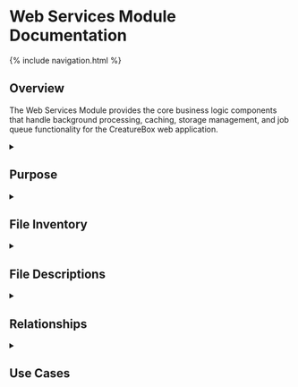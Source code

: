 # Web Services Module Documentation

{% include navigation.html %}

## Overview

The Web Services Module provides the core business logic components that handle background processing, caching, storage management, and job queue functionality for the CreatureBox web application.

<details id="purpose">
<summary><h2>Purpose</h2></summary>
<div markdown="1">

The `src/web/services` directory contains service classes that implement the core business logic of the CreatureBox web application. This module provides:

- Background processing capabilities
- Caching mechanisms for performance optimization
- Storage management for photos and files
- Job queue for delayed and asynchronous tasks
- API interaction layers with system components
- Data access abstractions

These services act as the middle layer between the web routes (controllers) and the system resources, providing reusable, modular functionality that encapsulates complex operations.

</div>
</details>

<details id="file-inventory">
<summary><h2>File Inventory</h2></summary>
<div markdown="1">

| Filename | Type | Size | Purpose |
|----------|------|------|---------|
| __init__.py | Python | 0.2 KB | Package initialization |
| cache.py | Python | 1.6 KB | Data caching service |
| job_queue.py | Python | 2.2 KB | Background task scheduling |
| storage.py | Python | 2.8 KB | File storage management |

</div>
</details>

<details id="file-descriptions">
<summary><h2>File Descriptions</h2></summary>
<div markdown="1">

### __init__.py
- **Primary Purpose**: Package initialization
- **Key Functions**:
  * `register_services(app)`: Initializes all services with the Flask app
- **Dependencies**:
  * Flask application context
- **Technical Notes**: Ensures services are properly initialized in the correct order

### cache.py
- **Primary Purpose**: Data caching and performance optimization
- **Key Functions**:
  * `CacheService`: Main caching service class
  * `cache.get(key)`: Retrieve cached item
  * `cache.set(key, value, ttl)`: Store item in cache
  * `cache.delete(key)`: Remove item from cache
  * `cache.clear()`: Clear entire cache
  * `cache.get_or_set(key, callable, ttl)`: Get cached value or compute and cache
  * `cache_decorator(ttl)`: Decorator for caching function results
- **Dependencies**:
  * Redis or in-memory cache implementation
  * Serialization utilities
- **Technical Notes**: Configurable with different backend providers (Redis, in-memory, filesystem)

### job_queue.py
- **Primary Purpose**: Background and scheduled task processing
- **Key Functions**:
  * `JobQueue`: Main queue management class
  * `queue.enqueue(func, *args, **kwargs)`: Add task to queue
  * `queue.schedule(func, delay, *args, **kwargs)`: Schedule delayed task
  * `queue.recurring(func, interval, *args, **kwargs)`: Set up recurring task
  * `queue.cancel(job_id)`: Cancel pending job
  * `queue.status(job_id)`: Check job status
  * `queue.results(job_id)`: Get job results
  * `Worker`: Background worker implementation
- **Dependencies**:
  * Threading or multiprocessing
  * Redis for persistent job storage
- **Technical Notes**: Supports priority levels and job dependencies

### storage.py
- **Primary Purpose**: File and image storage management
- **Key Functions**:
  * `StorageService`: Main storage management class
  * `storage.save_file(file_obj, path)`: Save uploaded file
  * `storage.get_file(path)`: Retrieve file
  * `storage.delete_file(path)`: Remove file
  * `storage.list_files(directory)`: List files in directory
  * `storage.get_url(path)`: Get URL for file access
  * `storage.save_image(image, path, format)`: Save image with processing
  * `storage.create_thumbnail(image_path, size)`: Generate thumbnail
  * `storage.get_disk_usage()`: Check storage utilization
- **Dependencies**:
  * File system access
  * PIL for image processing
  * File type detection
- **Technical Notes**: Supports both local and remote storage backends

</div>
</details>

<details id="relationships">
<summary><h2>Relationships</h2></summary>
<div markdown="1">

- **Related To**:
  * [Web Routes](./src-web-routes.md): Routes use services for business logic
  * [Web Utilities](./src-web-utils.md): Services depend on utility functions
  * [Web Middleware](./src-web-middleware.md): Services use middleware context
- **Depends On**:
  * [Configuration Module](./src-config.md): Service configuration
  * [Software Module](./src-software.md): For camera and system control
  * Third-party libraries (Redis, PIL)
  * File system and hardware access
- **Used By**:
  * Route handlers in web application
  * Background processing tasks
  * Scheduled operations

</div>
</details>

<details id="use-cases">
<summary><h2>Use Cases</h2></summary>
<div markdown="1">

1. **Image Processing Pipeline**:
   - **Description**: Processing and storing captured images.
   - **Example**: 
     ```python
     # In a route handler
     from src.web.services.storage import storage_service
     from src.web.services.job_queue import job_queue
     
     @camera_bp.route('/api/camera/capture', methods=['POST'])
     def capture_image():
         # Trigger camera capture
         raw_image = camera_utility.capture()
         
         # Save original image
         original_path = storage_service.save_image(
             raw_image, 
             f"captures/{datetime.now().strftime('%Y%m%d%H%M%S')}.jpg",
             format='jpeg',
             quality=95
         )
         
         # Queue background processing
         job_queue.enqueue(
             process_image,
             original_path,
             apply_filters=True,
             generate_thumbnails=True
         )
         
         return jsonify({"status": "success", "path": original_path})
     
     def process_image(image_path, apply_filters=False, generate_thumbnails=False):
         """Background task to process captured image"""
         if apply_filters:
             # Apply image enhancement filters
             storage_service.apply_filters(image_path)
             
         if generate_thumbnails:
             # Create multiple thumbnail sizes
             storage_service.create_thumbnail(image_path, (100, 100))
             storage_service.create_thumbnail(image_path, (400, 400))
     ```

2. **Caching for Performance**:
   - **Description**: Using caching to improve application performance.
   - **Example**: 
     ```python
     # In a service or route handler
     from src.web.services.cache import cache_service
     
     @gallery_bp.route('/api/gallery/recent', methods=['GET'])
     def get_recent_photos():
         # Cache key based on request parameters
         page = request.args.get('page', 1, type=int)
         cache_key = f"recent_photos:page:{page}"
         
         # Try to get from cache first
         cached_result = cache_service.get(cache_key)
         if cached_result:
             return jsonify(cached_result)
             
         # Not in cache, fetch from storage
         photos = storage_service.list_files(
             "captures", 
             sort_by="date", 
             order="desc", 
             limit=20, 
             offset=(page-1)*20
         )
         
         # Process photos
         result = {"photos": process_photo_list(photos), "page": page}
         
         # Cache for 5 minutes
         cache_service.set(cache_key, result, ttl=300)
         
         return jsonify(result)
     ```

3. **Background Job Processing**:
   - **Description**: Scheduling and monitoring background tasks.
   - **Example**: 
     ```python
     # In a route handler or service
     from src.web.services.job_queue import job_queue
     
     @system_bp.route('/api/system/backup', methods=['POST'])
     def trigger_backup():
         # Get backup parameters
         params = request.get_json()
         destination = params.get('destination', 'default')
         include_photos = params.get('include_photos', True)
         
         # Schedule backup job to run in the background
         job_id = job_queue.enqueue(
             perform_system_backup,
             destination,
             include_photos
         )
         
         return jsonify({"status": "scheduled", "job_id": job_id})
         
     @system_bp.route('/api/system/backup/status/<job_id>', methods=['GET'])
     def backup_status(job_id):
         # Check job status
         status = job_queue.status(job_id)
         
         if status == 'complete':
             results = job_queue.results(job_id)
             return jsonify({
                 "status": "complete",
                 "backup_size": results.get('size'),
                 "backup_location": results.get('path'),
                 "duration": results.get('duration')
             })
         elif status == 'failed':
             error = job_queue.results(job_id).get('error')
             return jsonify({"status": "failed", "error": error}), 500
         else:
             return jsonify({"status": status})
     ```

4. **Storage Management**:
   - **Description**: Managing disk storage and performing cleanup.
   - **Example**: 
     ```python
     # In a scheduled task
     from src.web.services.storage import storage_service
     from src.web.services.job_queue import job_queue
     
     def setup_storage_maintenance():
         # Schedule daily storage maintenance
         job_queue.recurring(
             maintain_storage,
             interval=24*60*60,  # Daily
             run_at="02:00"      # At 2 AM
         )
         
     def maintain_storage():
         """Perform storage maintenance tasks"""
         # Check storage usage
         usage = storage_service.get_disk_usage()
         
         # If storage is over 80% full, cleanup old files
         if usage.percent > 80:
             # Find oldest non-favorite images
             old_files = storage_service.list_files(
                 "captures",
                 sort_by="date",
                 order="asc",
                 filter={"favorite": False},
                 limit=100
             )
             
             # Delete files until under threshold or no more files
             deleted = 0
             for file in old_files:
                 if storage_service.get_disk_usage().percent < 70:
                     break
                     
                 storage_service.delete_file(file.path)
                 deleted += 1
                 
             return {"cleaned_up": True, "deleted_count": deleted}
         
         return {"cleaned_up": False, "usage_percent": usage.percent}
     ```

</div>
</details>

